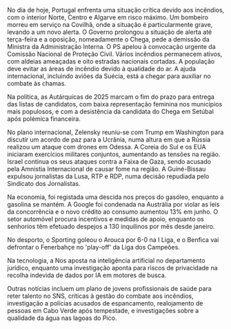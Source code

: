 No dia de hoje, Portugal enfrenta uma situação crítica devido aos incêndios, com o interior Norte, Centro e Algarve em risco máximo. Um bombeiro morreu em serviço na Covilhã, onde a situação é particularmente grave, levando a um novo alerta. O Governo prolongou a situação de alerta até terça-feira e a oposição, nomeadamente o Chega, pede a demissão da Ministra da Administração Interna.  O PS apelou à convocação urgente da Comissão Nacional de Proteção Civil. Vários incêndios permanecem ativos, com aldeias ameaçadas e oito estradas nacionais cortadas. A população deve evitar as áreas de incêndio devido à qualidade do ar. A ajuda internacional, incluindo aviões da Suécia, está a chegar para auxiliar no combate às chamas.

Na política, as Autárquicas de 2025 marcam o fim do prazo para entrega das listas de candidatos, com baixa representação feminina nos municípios mais populosos, e com a desistência da candidata do Chega em Setúbal após polémica financeira.

No plano internacional, Zelensky reuniu-se com Trump em Washington para discutir um acordo de paz para a Ucrânia, numa altura em que a Rússia realizou um ataque com drones em Odessa. A Coreia do Sul e os EUA iniciaram exercícios militares conjuntos, aumentando as tensões na região. Israel continua os seus ataques contra a Faixa de Gaza, sendo acusado pela Amnistia Internacional de causar fome na região. A Guiné-Bissau expulsou jornalistas da Lusa, RTP e RDP, numa decisão repudiada pelo Sindicato dos Jornalistas.

Na economia, foi registada uma descida nos preços do gasóleo, enquanto a gasolina se mantém. A Google foi condenada na Austrália por violar as leis da concorrência e o novo crédito ao consumo aumentou 13% em junho. O setor automóvel procura incentivos e medidas de apoio, enquanto os senhorios têm efetuado despejos a 130 inquilinos por mês desde janeiro.

No desporto, o Sporting goleou o Arouca por 6-0 na I Liga, e o Benfica vai defrontar o Fenerbahçe no 'play-off' da Liga dos Campeões.

Na tecnologia, a Nos aposta na inteligência artificial no departamento jurídico, enquanto uma investigação aponta para riscos de privacidade na recolha indevida de dados por IA em motores de busca.

Outras notícias incluem um plano de jovens profissionais de saúde para reter talento no SNS, críticas à gestão do combate aos incêndios, investigação a polícias acusados de espancamento, realojamento de pessoas em Cabo Verde após tempestade, e investigações sobre a qualidade da água nas lagoas do Pico.